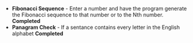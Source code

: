 - **Fibonacci Sequence** - Enter a number and have the program generate the Fibonacci sequence to that number or to the Nth number. **Completed**
- **Panagram Check** - If a sentance contains every letter in the English alphabet **Completed**
